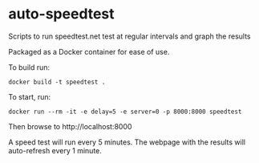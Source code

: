# auto-speedtest
Scripts to run speedtest.net test at regular intervals and graph the  results

Packaged as a Docker container for ease of use.

To build run:
```
docker build -t speedtest .
```

To start, run:
```
docker run --rm -it -e delay=5 -e server=0 -p 8000:8000 speedtest
```

Then browse to http://localhost:8000

A speed test will run every 5 minutes. The webpage with the results will auto-refresh every 1 minute.
